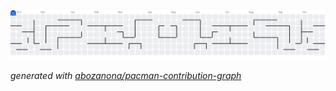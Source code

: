 <picture>
  <source media="(prefers-color-scheme: dark)" srcset="https://raw.githubusercontent.com/allyvia/allyvia/output/pacman-contribution-graph-dark.svg">
  <source media="(prefers-color-scheme: light)" srcset="https://raw.githubusercontent.com/allyvia/allyvia/output/pacman-contribution-graph.svg">
  <img alt="pacman contribution graph" src="https://raw.githubusercontent.com/allyvia/allyvia/output/pacman-contribution-graph.svg">
</picture>

_generated with [abozanona/pacman-contribution-graph](https://abozanona.github.io/pacman-contribution-graph/)_
